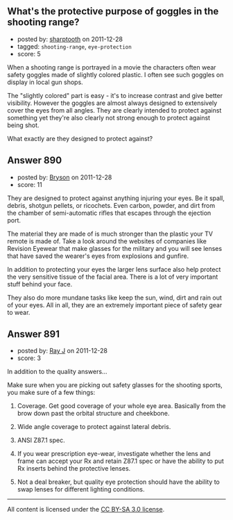 ## What's the protective purpose of goggles in the shooting range?

- posted by: [sharptooth](https://stackexchange.com/users/-1/317-sharptooth) on 2011-12-28
- tagged: `shooting-range`, `eye-protection`
- score: 5

<p>When a shooting range is portrayed in a movie the characters often wear safety goggles made of slightly colored plastic. I often see such goggles on display in local gun shops.</p>

<p>The "slightly colored" part is easy - it's to increase contrast and give better visibility. However the goggles are almost always designed to extensively cover the eyes from all angles. They are clearly intended to protect against something yet they're also clearly not strong enough to protect against being shot.</p>

<p>What exactly are they designed to protect against?</p>



## Answer 890

- posted by: [Bryson](https://stackexchange.com/users/-1/32-bryson) on 2011-12-28
- score: 11

<p>They are designed to protect against anything injuring your eyes. Be it spall, debris, shotgun pellets, or ricochets. Even carbon, powder, and dirt from the chamber of semi-automatic rifles that escapes through the ejection port. </p>

<p>The material they are made of is much stronger than the plastic your TV remote is made of. Take a look around the websites of companies like Revision Eyewear that make glasses for the military and you will see lenses that have saved the wearer's eyes from explosions and gunfire. </p>

<p>In addition to protecting your eyes the larger lens surface also help protect the very sensitive tissue of the facial area. There is a lot of very important stuff behind your face.</p>

<p>They also do more mundane tasks like keep the sun, wind, dirt and rain out of your eyes. All in all, they are an extremely important piece of safety gear to wear. </p>



## Answer 891

- posted by: [Ray J](https://stackexchange.com/users/-1/166-ray-j) on 2011-12-28
- score: 3

<p>In addition to the quality answers...</p>

<p>Make sure when you are picking out safety glasses for the shooting sports, you make sure of a few things:</p>

<ol>
<li><p>Coverage.  Get good coverage of your whole eye area.  Basically from the brow down past the orbital structure and cheekbone.</p></li>
<li><p>Wide angle coverage to protect against lateral debris.</p></li>
<li><p>ANSI Z87.1 spec.</p></li>
<li><p>If you wear prescription eye-wear, investigate whether the lens and frame can accept your Rx and retain Z87.1 spec or have the ability to put Rx inserts behind the protective lenses.</p></li>
<li><p>Not a deal breaker, but quality eye protection should have the ability to swap lenses for different lighting conditions.</p></li>
</ol>




---

All content is licensed under the [CC BY-SA 3.0 license](https://creativecommons.org/licenses/by-sa/3.0/).
